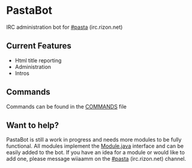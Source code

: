 # PastaBot
IRC administration bot for [#pasta](irc://irc.rizon.net/#pasta) (irc.rizon.net)

## Current Features
- Html title reporting
- Administration
- Intros

## Commands
Commands can be found in the [COMMANDS](COMMANDS.md) file

## Want to help?
PastaBot is still a work in progress and needs more modules to be fully functional. 
All modules implement the [Module.java](Module.java) interface and can be easily added to the bot.
If you have an idea for a module or would like to add one, please message wiiaamm on the [#pasta](irc://irc.rizon.net/#pasta) (irc.rizon.net) channel.

